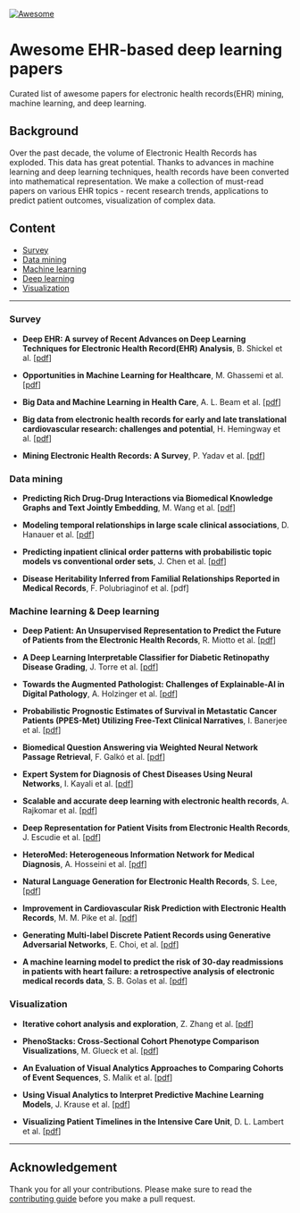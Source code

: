 [![Awesome](https://awesome.re/badge.svg)](https://awesome.re)


# Awesome EHR-based deep learning papers

Curated list of awesome papers for electronic health records(EHR) mining, machine learning, and deep learning.


## Background

Over the past decade, the volume of Electronic Health Records has exploded. This data has great potential. Thanks to advances in machine learning and deep learning techniques, health records have been converted into mathematical representation. We make a collection of must-read papers on various EHR topics - recent research trends, applications to predict patient outcomes, visualization of complex data.

## Content
- [Survey](#survey)
- [Data mining](#data-mining)
- [Machine learning](#machine-learning)
- [Deep learning](#deep-learning)
- [Visualization](#visualization)


***


### Survey
- **Deep EHR: A survey of Recent Advances on Deep Learning Techniques for Electronic Health Record(EHR) Analysis**, B. Shickel et al. [[pdf](https://arxiv.org/pdf/1706.03446.pdf)]
- **Opportunities in Machine Learning for Healthcare**, M. Ghassemi et al. [[pdf](https://arxiv.org/pdf/1806.00388.pdf)]

- **Big Data and Machine Learning in Health Care**, A. L. Beam et al. [[pdf](http://www.fsk.it/attach/Content/News/6493/o/170404_1.pdf)]

- **Big data from electronic health records for early and late translational cardiovascular research: challenges and potential**, H. Hemingway et al. [[pdf](https://academic.oup.com/eurheartj/article/39/16/1481/4096831)]

- **Mining Electronic Health Records: A Survey**, P. Yadav et al. [[pdf](https://arxiv.org/pdf/1702.03222)]



### Data mining
- **Predicting Rich Drug-Drug Interactions via Biomedical Knowledge Graphs and Text Jointly Embedding**, M. Wang et al. [[pdf](https://arxiv.org/pdf/1712.08875)]

- **Modeling temporal relationships in large scale clinical associations**, D. Hanauer et al. [[pdf](https://www.ncbi.nlm.nih.gov/pmc/articles/PMC3638191/pdf/amiajnl-2012-001117.pdf)]

- **Predicting inpatient clinical order patterns with probabilistic topic models vs conventional order sets**, J. Chen et al. [[pdf](https://www.ncbi.nlm.nih.gov/pmc/articles/PMC5391730/pdf/ocw136.pdf)]

- **Disease Heritability Inferred from Familial Relationships Reported in Medical Records**, F. Polubriaginof et al. [pdf]

### Machine learning & Deep learning

- **Deep Patient: An Unsupervised Representation to Predict the Future of Patients from the Electronic Health Records**, R. Miotto et al. [[pdf](https://www.ncbi.nlm.nih.gov/pmc/articles/PMC4869115/pdf/srep26094.pdf)]

- **A Deep Learning Interpretable Classifier for Diabetic Retinopathy Disease Grading**, J. Torre et al. [[pdf](https://arxiv.org/pdf/1712.08107)]

- **Towards the Augmented Pathologist: Challenges of Explainable-AI in Digital Pathology**, A. Holzinger et al. [[pdf](https://arxiv.org/pdf/1712.06657)]

- **Probabilistic Prognostic Estimates of Survival in Metastatic Cancer Patients (PPES-Met) Utilizing Free-Text Clinical Narratives**, I. Banerjee et al. [[pdf](https://arxiv.org/pdf/1801.03058)]

- **Biomedical Question Answering via Weighted Neural Network Passage Retrieval**, F. Galkó et al. [[pdf](https://arxiv.org/pdf/1801.02832)]

- **Expert System for Diagnosis of Chest Diseases Using Neural Networks**, I. Kayali et al. [[pdf](https://arxiv.org/abs/1802.06866)]

- **Scalable and accurate deep learning with electronic health records**, A. Rajkomar et al. [[pdf](https://www.nature.com/articles/s41746-018-0029-1.pdf)]

- **Deep Representation for Patient Visits from Electronic Health Records**, J. Escudie et al. [[pdf](https://arxiv.org/pdf/1803.09533.pdf)]

- **HeteroMed: Heterogeneous Information Network for Medical Diagnosis**, A. Hosseini et al. [[pdf](https://arxiv.org/pdf/1804.08052.pdf)]

- **Natural Language Generation for Electronic Health Records**, S. Lee, [[pdf](https://arxiv.org/pdf/1806.01353.pdf)]

- **Improvement in Cardiovascular Risk Prediction with Electronic Health Records**, M. M. Pike et al. [[pdf](https://www.ncbi.nlm.nih.gov/pmc/articles/PMC4874910/pdf/nihms-767362.pdf)]

- **Generating Multi-label Discrete Patient Records using Generative Adversarial Networks**, E. Choi, et al. [[pdf](https://arxiv.org/pdf/1703.06490)]

- **A machine learning model to predict the risk of 30-day readmissions in patients with heart failure: a retrospective analysis of electronic medical records data**, S. B. Golas et al. [[pdf](https://bmcmedinformdecismak.biomedcentral.com/track/pdf/10.1186/s12911-018-0620-z)]

### Visualization

- **Iterative cohort analysis and exploration**, Z. Zhang et al. [[pdf](http://perer.org/papers/adamPerer-CAVA-IVS2014.pdf)]

- **PhenoStacks: Cross-Sectional Cohort Phenotype Comparison Visualizations**, M. Glueck et al. [[pdf](https://hal.inria.fr/hal-01353233/file/PhenoStacks_VAST2016%20%281%29.pdf)]

- **An Evaluation of Visual Analytics Approaches to Comparing Cohorts of Event Sequences**, S. Malik et al. [[pdf](http://www.cs.umd.edu/hcil/trs/2014-28/2014-28.pdf)]
- **Using Visual Analytics to Interpret Predictive Machine Learning Models**, J. Krause et al. [[pdf](https://arxiv.org/pdf/1606.05685.pdf)]
- **Visualizing Patient Timelines in the Intensive Care Unit**, D. L. Lambert et al. [[pdf](https://arxiv.org/pdf/1806.00397.pdf)]

***

## Acknowledgement

Thank you for all your contributions. Please make sure to read the [contributing guide](https://github.com/hurcy/awesome-ehr-deeplearning/blob/master/Contributing.md) before you make a pull request.

